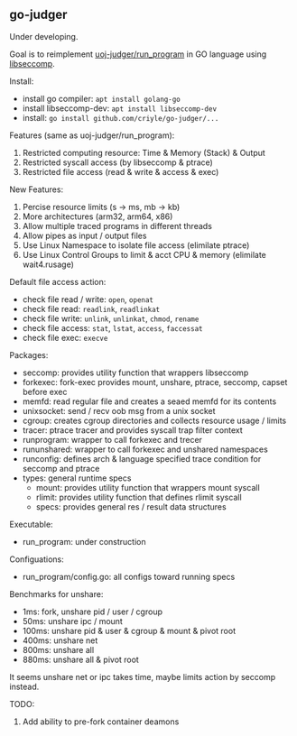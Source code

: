 ## go-judger

Under developing.

Goal is to reimplement [uoj-judger/run_program](https://github.com/vfleaking/uoj) in GO language using [libseccomp](https://github.com/seccomp/libseccomp-golang).

Install:

-   install go compiler: `apt install golang-go`
-   install libseccomp-dev: `apt install libseccomp-dev`
-   install: `go install github.com/criyle/go-judger/...`

Features (same as uoj-judger/run_program):

1.  Restricted computing resource: Time & Memory (Stack) & Output
2.  Restricted syscall access (by libseccomp & ptrace)
3.  Restricted file access (read & write & access & exec)

New Features:

1.  Percise resource limits (s -> ms, mb -> kb)
2.  More architectures (arm32, arm64, x86)
3.  Allow multiple traced programs in different threads
4.  Allow pipes as input / output files
5.  Use Linux Namespace to isolate file access (elimilate ptrace)
6.  Use Linux Control Groups to limit & acct CPU & memory (elimilate wait4.rusage)

Default file access action:

-   check file read / write: `open`, `openat`
-   check file read: `readlink`, `readlinkat`
-   check file write: `unlink`, `unlinkat`, `chmod`, `rename`
-   check file access: `stat`, `lstat`, `access`, `faccessat`
-   check file exec: `execve`

Packages:

-   seccomp: provides utility function that wrappers libseccomp
-   forkexec: fork-exec provides mount, unshare, ptrace, seccomp, capset before exec
-   memfd: read regular file and creates a seaed memfd for its contents
-   unixsocket: send / recv oob msg from a unix socket
-   cgroup: creates cgroup directories and collects resource usage / limits 
-   tracer: ptrace tracer and provides syscall trap filter context
-   runprogram: wrapper to call forkexec and trecer
-   rununshared: wrapper to call forkexec and unshared namespaces
-   runconfig: defines arch & language specified trace condition for seccomp and ptrace
-   types: general runtime specs
    -   mount: provides utility function that wrappers mount syscall
    -   rlimit: provides utility function that defines rlimit syscall
    -   specs: provides general res / result data structures

Executable:

-   run_program: under construction

Configuations:

-   run_program/config.go: all configs toward running specs

Benchmarks for unshare:

-   1ms: fork, unshare pid / user / cgroup
-   50ms: unshare ipc / mount
-   100ms: unshare pid & user & cgroup & mount & pivot root
-   400ms: unshare net
-   800ms: unshare all
-   880ms: unshare all & pivot root

It seems unshare net or ipc takes time, maybe limits action by seccomp instead.

TODO:

1.  Add ability to pre-fork container deamons
